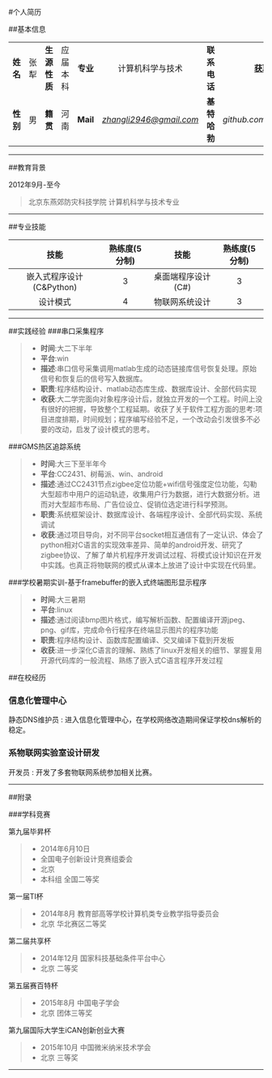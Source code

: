 



#个人简历


##基本信息

|  |  |  | |  |  |  | |
|:--:|:--:|:--:|:--:|:--:|:--:|:--:|:--:|
| **姓名** | 张犁 |**生源性质**|应届本科 |**专业**|计算机科学与技术| **联系电话** | **[获取]("" "18333648737")** |
| **性别** | 男|**籍贯** | 河南 | **Mail** | *zhangli2946@gmail.com* | **基特哈勃** | *github.com/DrZhang* |

-----

##教育背景

2012年9月-至今
> 北京东燕郊防灾科技学院 计算机科学与技术专业   

--------

##专业技能

| 技能 | 熟练度(5分制) | 技能 | 熟练度(5分制) |
| :---: | :---: | :---: | :---: |
|嵌入式程序设计(C&Python)|3|桌面端程序设计(C#)|3|
|设计模式|4|物联网系统设计|3|

--------

##实践经验
###串口采集程序

> - **时间**:大二下半年
> - **平台**:win
> - **描述**:串口信号采集调用matlab生成的动态链接库信号恢复处理。原始信号和恢复后的信号写入数据库。
> - **职责**:程序结构设计、matlab动态库生成、数据库设计、全部代码实现
> - **收获**:大二学完面向对象程序设计后，就独立开发的一个工程。时间上没有很好的把握，导致整个工程延期。收获了关于软件工程方面的思考:项目进度排期，时间规划；程序编写经验不足，一个改动会引发很多不必要的改动，启发了设计模式的思考。

###GMS热区追踪系统

> -  **时间**:大三下至半年今
> - **平台**:CC2431、树莓派、win、android
> - **描述**:通过CC2431节点zigbee定位功能+wifi信号强度定位功能，勾勒大型超市中用户的运动轨迹，收集用户行为数据，进行大数据分析。进而对大型超市布局、广告位设立、促销位选定进行科学预测。
> - **职责**:系统框架设计、数据库设计、各端程序设计、全部代码实现、系统调试
> - **收获**:通过项目导向，对不同平台socket相互通信有了一定认识、体会了python相对C语言的实现效率差异、简单的android开发、研究了zigbee协议、了解了单片机程序开发调试过程、将模式设计知识在开发中实践。也真正将物联网的模式从课本上放进了设计中实现在代码里。

###学校暑期实训-基于framebuffer的嵌入式终端图形显示程序

> - **时间**:大三暑期
> - **平台**:linux
> - **描述**:通过阅读bmp图片格式，编写解析函数、配置编译开源jpeg、png、gif库，完成命令行程序在终端显示图片的程序功能
> - **职责**:程序结构设计、函数库配置编译、交叉编译下载到开发板
> - **收获**:进一步深化C语言的理解、熟练了linux开发相关的细节、掌握复用开源代码库的一般流程、熟练了嵌入式C语言程序开发过程


##在校经历

### 信息化管理中心
静态DNS维护员
: 进入信息化管理中心，在学校网络改造期间保证学校dns解析的稳定。

### 系物联网实验室设计研发
开发员
: 开发了多套物联网系统参加相关比赛。

--------

##附录

###学科竞赛

第九届毕昇杯
> - 2014年6月10日
> - 全国电子创新设计竞赛组委会 
> - 北京
> - 本科组 全国二等奖

第一届TI杯
> - 2014年8月 教育部高等学校计算机类专业教学指导委员会 
> - 北京 华北赛区二等奖

第二届共享杯
> - 2014年12月 国家科技基础条件平台中心 
> - 北京 二等奖

第五届赛百特杯
> - 2015年8月 中国电子学会
> - 北京 团体三等奖

第九届国际大学生iCAN创新创业大赛
> - 2015年10月 中国微米纳米技术学会 
> - 北京 三等奖

-------
